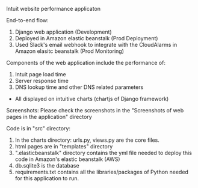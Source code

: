 Intuit website performance applicaton

End-to-end flow:
1. Django web application (Development)
2. Deployed in Amazon elastic beanstalk (Prod Deployment)
3. Used Slack's email webhook to integrate with the CloudAlarms in Amazon elasitc beanstalk (Prod Monitoring)


Components of the web application include the performance of:
1. Intuit page load time
2. Server response time
3. DNS lookup time and other DNS related parameters 
- All displayed on intuitive charts (chartjs of Django framework)


Screenshots:
Please check the screenshots in the "Screenshots of web pages in the application" directory


Code is in "src" directory:
1. In the charts directory: urls.py, views.py are the core files.
2. html pages are in "templates" directory
3. ".elasticbeanstalk" directory contains the yml file needed to deploy this code in Amazon's elastic beanstalk (AWS)
4. db.sqlite3 is the database
5. requirements.txt contains all the libraries/packages of Python needed for this application to run.
